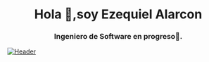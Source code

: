<h1 align="center">Hola 👋,soy  Ezequiel Alarcon </h1>
<h3 align="center">Ingeniero de Software en progreso🌟.</h3>

[![Header](https://raw.githubusercontent.com/EzeAlarcon/EzeAlarcon/main/header.png "Header")](https://imgur.com/gallery/iqcT8fn)

